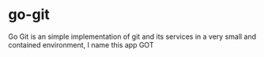 # go-git
Go Git is an simple implementation of git and its services in a very small and contained environment, I name this app GOT
